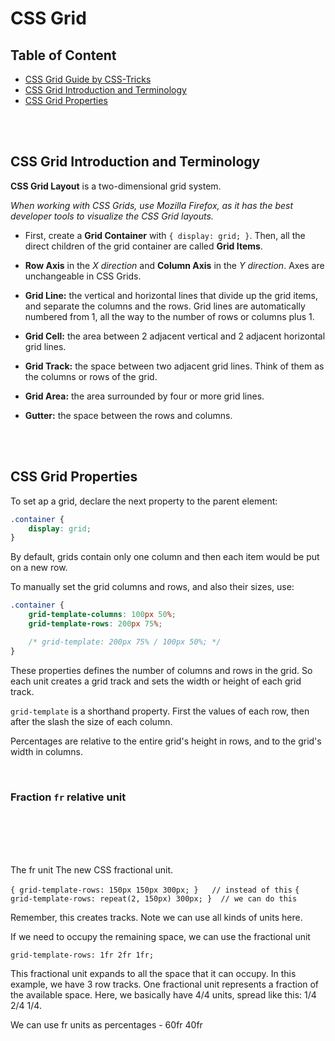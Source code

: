 # CSS Grid

## Table of Content

- [CSS Grid Guide by CSS-Tricks](https://css-tricks.com/snippets/css/complete-guide-grid/)
- [CSS Grid Introduction and Terminology](#css-grid-introduction-and-terminology)
- [CSS Grid Properties](#css-grid-properties)

<br><br>

## CSS Grid Introduction and Terminology

**CSS Grid Layout** is a two-dimensional grid system.

_When working with CSS Grids, use Mozilla Firefox, as it has the best developer tools to visualize the CSS Grid layouts._

- First, create a **Grid Container** with `{ display: grid; }`. Then, all the direct children of the grid container are called **Grid Items**.

- **Row Axis** in the _X direction_ and **Column Axis** in the _Y direction_. Axes are unchangeable in CSS Grids.

- **Grid Line:** the vertical and horizontal lines that divide up the grid items, and separate the columns and the rows. Grid lines are automatically numbered from 1, all the way to the number of rows or columns plus 1.

- **Grid Cell:** the area between 2 adjacent vertical and 2 adjacent horizontal grid lines.

- **Grid Track:** the space between two adjacent grid lines. Think of them as the columns or rows of the grid.

- **Grid Area:** the area surrounded by four or more grid lines.

- **Gutter:** the space between the rows and columns.

<br><br>

## CSS Grid Properties

To set ap a grid, declare the next property to the parent element:

```CSS
.container {
    display: grid;
}
```

By default, grids contain only one column and then each item would be put on a new row.

To manually set the grid columns and rows, and also their sizes, use:

```CSS
.container {
    grid-template-columns: 100px 50%;
    grid-template-rows: 200px 75%;

    /* grid-template: 200px 75% / 100px 50%; */
}
```

These properties defines the number of columns and rows in the grid. So each unit creates a grid track and sets the width or height of each grid track.

`grid-template` is a shorthand property. First the values of each row, then after the slash the size of each column.

Percentages are relative to the entire grid's height in rows, and to the grid's width in columns.

<br>

### Fraction `fr` relative unit

<br><br><br><br>

The fr unit
The new CSS fractional unit.

`{ grid-template-rows: 150px 150px 300px; }   // instead of this`
`{ grid-template-rows: repeat(2, 150px) 300px; }  // we can do this`

Remember, this creates tracks. Note we can use all kinds of units here.

If we need to occupy the remaining space, we can use the fractional unit

`grid-template-rows: 1fr 2fr 1fr;`

This fractional unit expands to all the space that it can occupy. In this example, we have 3 row tracks. One fractional unit represents a fraction of the available space. Here, we basically have 4/4 units, spread like this: 1/4 2/4 1/4.

We can use fr units as percentages - 60fr 40fr
